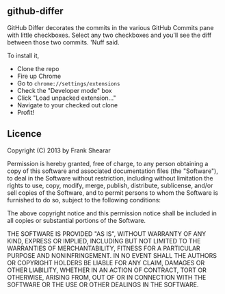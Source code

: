 github-differ
--------------

GitHub Differ decorates the commits in the various GitHub Commits pane with little checkboxes. Select any two checkboxes and you'll see the diff between those two commits. 'Nuff said.

To install it,

- Clone the repo
- Fire up Chrome
- Go to `chrome://settings/extensions`
- Check the "Developer mode" box
- Click "Load unpacked extension..."
- Navigate to your checked out clone
- Profit!

Licence
-------

Copyright (C) 2013 by Frank Shearar

Permission is hereby granted, free of charge, to any person obtaining a copy of this software and associated documentation files (the "Software"), to deal in the Software without restriction, including without limitation the rights to use, copy, modify, merge, publish, distribute, sublicense, and/or sell copies of the Software, and to permit persons to whom the Software is furnished to do so, subject to the following conditions:

The above copyright notice and this permission notice shall be included in all copies or substantial portions of the Software.

THE SOFTWARE IS PROVIDED "AS IS", WITHOUT WARRANTY OF ANY KIND, EXPRESS OR IMPLIED, INCLUDING BUT NOT LIMITED TO THE WARRANTIES OF MERCHANTABILITY, FITNESS FOR A PARTICULAR PURPOSE AND NONINFRINGEMENT. IN NO EVENT SHALL THE AUTHORS OR COPYRIGHT HOLDERS BE LIABLE FOR ANY CLAIM, DAMAGES OR OTHER LIABILITY, WHETHER IN AN ACTION OF CONTRACT, TORT OR OTHERWISE, ARISING FROM, OUT OF OR IN CONNECTION WITH THE SOFTWARE OR THE USE OR OTHER DEALINGS IN THE SOFTWARE.
